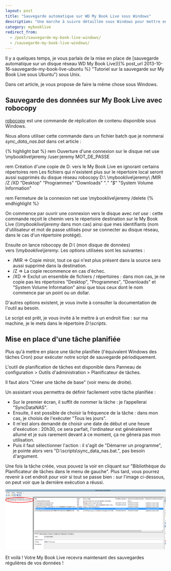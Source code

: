 ```yaml
---
layout: post
title: "Sauvegarde automatique sur WD My Book Live sous Windows"
description: "Une marche à suivre détaillée sous Windows pour mettre en place des sauvegardes automatiques de vos données sur un disque réseau WD My Book Live."
category: mybooklive
redirect_from:
  - /post/sauvegarde-my-book-live-windows/
  - /sauvegarde-my-book-live-windows/
---
```


Il y a quelques temps, je vous parlais de la mise en place de [sauvegarde automatique sur un disque réseau WD My Book Live]({% post_url 2013-10-16-sauvegarde-my-book-live-ubuntu %} "Tutoriel sur la sauvegarde sur My Book Live sous Ubuntu") sous Unix.

Dans cet article, je vous propose de faire la même chose sous Windows.

## Sauvegarde des données sur My Book Live avec robocopy

[robocopy](http://fr.wikipedia.org/wiki/Robocopy "Page Wikipedia sur robocopy") est une commande de réplication de contenu disponible sous Windows.

Nous allons utiliser cette commande dans un fichier batch que je nommerai *sync\_data\_nas.bat* dans cet article :

{% highlight bat %}
rem Ouverture d'une connexion sur le disque
net use \\mybooklive\jeremy /user:jeremy MOT_DE_PASSE

rem Création d'une copie de D: vers le My Book Live en ignorant certains répertoires
rem Les fichiers qui n'existent plus sur le répertoire local seront aussi supprimés du disque réseau
robocopy D:\ \\mybooklive\jeremy\ /MIR /Z /XD "Desktop" "Programmes" "Downloads" ".*" "$*" "System Volume Information"

rem Fermeture de la connexion
net use \\mybooklive\jeremy /delete
{% endhighlight %}

On commence par ouvrir une connexion vers le disque avec *net use* : cette commande reçoit le chemin vers le répertoire destination sur le My Book Live (*\\\\mybooklive\\jeremy* dans mon cas) ainsi que mes identifiants (nom d'utilisateur et mot de passe utilisés pour se connecter au disque réseau, dans le cas d'un répertoire protégé).

Ensuite on lance robocopy de *D:\\* (mon disque de données) vers *\\\\mybooklive\\jeremy*. Les options utilisées sont les suivantes :

* /MIR => Copie miroir, tout ce qui n'est plus présent dans la source sera aussi supprimé dans la destination.
* /Z => La copie recommence en cas d'échec.
* /XD => Exclut un ensemble de fichiers / répertoires : dans mon cas, je ne copie pas les répertoires "Desktop", "Programmes", "Downloads" et "System Volume Information" ainsi que tous ceux dont le nom commence par un point ou un dollar.

D'autres options existent, je vous invite à consulter la documentation de l'outil au besoin.

Le script est prêt, je vous invite à le mettre à un endroit fixe : sur ma machine, je le mets dans le répertoire *D:\scripts*.

## Mise en place d'une tâche planifiée

Plus qu'à mettre en place une tâche planifiée (l'équivalent Windows des tâches Cron) pour exécuter notre script de sauvegarde périodiquement.

L'outil de planification de tâches est disponible dans Panneau de configuration > Outils d'administration > Planificateur de tâches.

Il faut alors "Créer une tâche de base" (voir menu de droite).

Un assistant vous permettra de définir facilement votre tâche planifiée :

* Sur le premier écran, il suffit de nommer la tâche : je l’appellerai "SyncDataNAS".
* Ensuite, il est possible de choisir la fréquence de la tâche : dans mon cas, je choisis de l'exécuter "Tous les jours".
* Il m'est alors demandé de choisir une date de début et une heure d'exécution : 20h30, ce sera parfait, l'ordinateur est généralement allumé et je suis rarement devant à ce moment, ça ne gênera pas mon utilisation.
* Puis il faut sélectionner l'action : il s'agit de "Démarrer un programme", je pointe alors vers "D:\scripts\sync\_data\_nas.bat.", pas besoin d'argument.

Une fois la tâche créée, vous pouvez la voir en cliquant sur "Bibliothèque du Planificateur de tâches dans le menu de gauche". Plus tard, vous pourrez revenir à cet endroit pour voir si tout se passe bien : sur l'image ci-dessous, on peut voir que la dernière exécution a réussi.

![Liste des tâches planifiées Windows pour synchronisation My Book Live](/img/uploads/tache_planifiee_liste.png)

Et voilà ! Votre My Book Live recevra maintenant des sauvegardes régulières de vos données !
